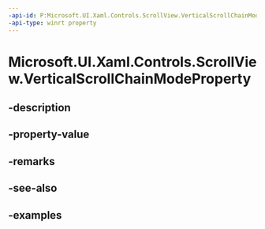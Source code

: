 ```yaml
---
-api-id: P:Microsoft.UI.Xaml.Controls.ScrollView.VerticalScrollChainModeProperty
-api-type: winrt property
---
```


# Microsoft.UI.Xaml.Controls.ScrollView.VerticalScrollChainModeProperty

<!--
public static Windows.UI.Xaml.DependencyProperty VerticalScrollChainModeProperty { get; }
-->


## -description

## -property-value

## -remarks

## -see-also

## -examples


